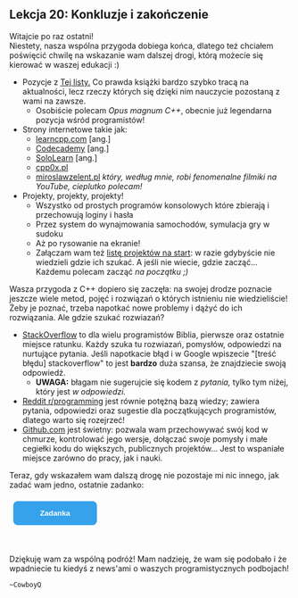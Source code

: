 <style>
.rad-label {
  display: flex;
  align-items: center;

  border-radius: 100px;
  padding: 10px 16px;
  margin: 10px 0;

  cursor: pointer;
  transition: .3s;
}

.rad-label:hover,
.rad-label:focus-within {
  background: hsla(0, 0%, 80%, .14);
}

.rad-input {
  position: absolute;
  visibility: hidden;
  width: 1px;
  height: 1px;
  opacity: 0;
  z-index: -1;
}

.rad-design {
  width: 18px;
  height: 18px;
  border-radius: 80px;

  background: linear-gradient(to right bottom, hsl(154, 97%, 62%), hsl(225, 97%, 62%));
  position: relative;
}

.rad-design::before {
  content: '';

  display: inline-block;
  width: inherit;
  height: inherit;
  border-radius: inherit;

  background: hsl(0, 0%, 90%);
  transform: scale(1.1);
  transition: .3s;
}

.rad-input:checked+.rad-design::before {
  transform: scale(0);
}

.rad-text {
  color: hsl(0, 0%, 60%);
  margin-left: 14px;
  letter-spacing: 3px;
  text-transform: uppercase;
  font-size: 14px;
  font-weight: 900;

  transition: .3s;
}

.rad-input:checked~.rad-text {
  color: hsl(0, 0%, 40%);
}

.btn {
  background-image: linear-gradient(135deg, #008aff, #86d472);
  border-radius: 6px;
  box-sizing: border-box;
  color: #ffffff;
  display: block;
  height: 50px;
  font-size: 1.4em;
  font-weight: 600;
  padding: 4px;
  position: relative;
  text-decoration: none;
  width: 7em;
  z-index: 2;
}

.btn:hover {
  color: #fff;
}

.btn .btnspan {
  align-items: center;
  background: #0e0e10;
  border-radius: 6px;
  display: flex;
  justify-content: center;
  height: 100%;
  transition: background 0.5s ease;
  width: 100%;
}

.btn:hover .btnspan {
  background: transparent;
}

.exercise {
	position: relative;
	max-width: 30em;
	
	background-color: #fff;
	padding: 1.125em 1.5em;
	font-size: 1.25em;
	border-radius: 1rem;
  box-shadow:	0 0.125rem 0.5rem rgba(0, 0, 0, .3), 0 0.0625rem 0.125rem rgba(0, 0, 0, .2);
}

.exercise::before {
	content: '';
	position: absolute;
	width: 0;
	height: 0;
	bottom: 100%;
	left: 1.5em; 
	border: .75rem solid transparent;
	border-top: none;

	border-bottom-color: #fff;
	filter: drop-shadow(0 -0.0625rem 0.0625rem rgba(0, 0, 0, .1));
}

.exerciseButton {
  border: 0;
  text-align: center;
  display: inline-block;
  padding: 14px;
  width: 150px;
  margin: 7px;
  color: #ffffff;
  background-color: #36a2eb;
  border-radius: 8px;
  font-family: "proxima-nova-soft", sans-serif;
  font-weight: 600;
  text-decoration: none;
  transition: box-shadow 200ms ease-out;
}
</style>

<h2>Lekcja 20: Konkluzje i zakończenie</h2>
Witajcie po raz ostatni!<br/>
Niestety, nasza wspólna przygoda dobiega końca, dlatego też chciałem poświęcić chwilę na wskazanie wam dalszej drogi, którą możecie się kierować w waszej edukacji :)

- Pozycje z <a href="https://stackoverflow.com/questions/388242/the-definitive-c-book-guide-and-list">Tej listy.</a> Co prawda książki bardzo szybko tracą na aktualności, lecz rzeczy których się dzięki nim nauczycie pozostaną z wami na zawsze.
    - Osobiście polecam *Opus magnum C++*, obecnie już legendarna pozycja wśród programistów!
- Strony internetowe takie jak:
    - <a href="https://www.learncpp.com">learncpp.com</a> [ang.]
    - <a href="https://www.codecademy.com/learn/learn-c-plus-plus">Codecademy</a> [ang.]
    - <a href="https://www.sololearn.com/learning/1051">SoloLearn</a> [ang.]
    - <a href="https://cpp0x.pl/kursy/">cpp0x.pl</a>
    - <a href="https://miroslawzelent.pl/kurs-c++/">miroslawzelent.pl</a> *który, według mnie, robi fenomenalne filmiki na YouTube, cieplutko polecam!*
- Projekty, projekty, projekty!
    - Wszystko od prostych programów konsolowych które zbierają i przechowują loginy i hasła
    - Przez system do wynajmowania samochodów, symulacja gry w sudoku
    - Aż po rysowanie na ekranie!
    - Załączam wam też <a href="https://www.dunebook.com/c-project-ideas-for-beginners/">listę projektów na start</a>: w razie gdybyście nie wiedzieli gdzie ich szukać. A jeśli nie wiecie, gdzie zacząć... Każdemu polecam zacząć *na początku ;)*

Wasza przygoda z C++ dopiero się zaczęła: na swojej drodze poznacie jeszcze wiele metod, pojęć i rozwiązań o których istnieniu nie wiedzieliście!<br/>
Żeby je poznać, trzeba napotkać nowe problemy i dążyć do ich rozwiązania. Ale gdzie szukać rozwiazań?

- <a href="https://stackoverflow.com">StackOverflow</a> to dla wielu programistów Biblia, pierwsze oraz ostatnie miejsce ratunku. Każdy szuka tu rozwiazań, pomysłów, odpowiedzi na nurtujące pytania. Jeśli napotkacie błąd i w Google wpiszecie "[treść błędu] stackoverflow" to jest **bardzo** duża szansa, że znajdziecie swoją odpowiedź.
    - **UWAGA:** błagam nie sugerujcie się kodem z *pytania,* tylko tym niżej, który jest *w odpowiedzi.*
- <a href="https://www.reddit.com/r/programming/">Reddit r/programming</a> jest równie potężną bazą wiedzy; zawiera pytania, odpowiedzi oraz sugestie dla początkujących programistów, dlatego warto się rozejrzeć!
- <a href="https://github.com">Github.com</a> jest świetny: pozwala wam przechowywać swój kod w chmurze, kontrolować jego wersje, dołączać swoje pomysły i małe cegiełki kodu do większych, publicznych projektów... Jest to wspaniałe miejsce zarówno do pracy, jak i nauki.


Teraz, gdy wskazałem wam dalszą drogę nie pozostaje mi nic innego, jak zadać wam jedno, ostatnie zadanko:

<button onclick="if (document.getElementById('exercises').style.display === 'none') {document.getElementById('exercises').style.display = 'block';} else {document.getElementById('exercises').style.display = 'none';}" class="exerciseButton">Zadanka</button>

<div id="exercises" style="display: none" class="exercise">

  Bawcie się dobrze z programowaniem! :)
</div>
<br/>

Dziękuję wam za wspólną podróż! Mam nadzieję, że wam się podobało i że wpadniecie tu kiedyś z news'ami o waszych programistycznych podbojach!

    ~CowboyQ
